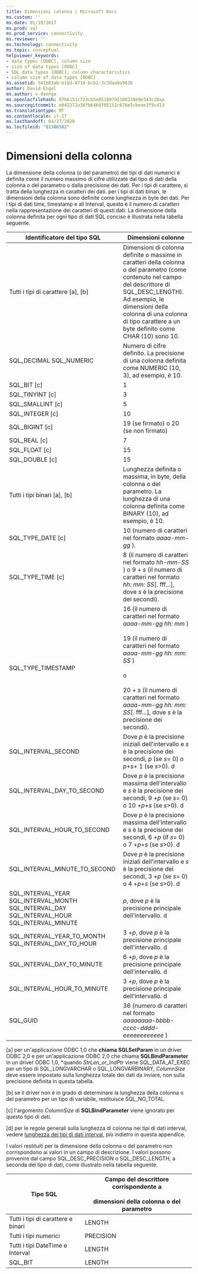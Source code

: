 ```yaml
---
title: Dimensioni colonna | Microsoft Docs
ms.custom: ''
ms.date: 01/19/2017
ms.prod: sql
ms.prod_service: connectivity
ms.reviewer: ''
ms.technology: connectivity
ms.topic: conceptual
helpviewer_keywords:
- data types [ODBC], column size
- size of data types [ODBC]
- SQL data types [ODBC], column characteristics
- column size of data types [ODBC]
ms.assetid: 541b83ab-b16d-4714-bcb2-3c3daa9a963b
author: David-Engel
ms.author: v-daenge
ms.openlocfilehash: 07b6151c723cb5e05189791100338e9e343c28aa
ms.sourcegitcommit: e042272a38fb646df05152c676e5cbeae3f9cd13
ms.translationtype: MT
ms.contentlocale: it-IT
ms.lasthandoff: 04/27/2020
ms.locfileid: "81306582"
---
```

# <a name="column-size"></a>Dimensioni della colonna
La dimensione della colonna (o del parametro) dei tipi di dati numerici è definita come il numero massimo di cifre utilizzate dal tipo di dati della colonna o del parametro o dalla precisione dei dati. Per i tipi di carattere, si tratta della lunghezza in caratteri dei dati. per i tipi di dati binari, le dimensioni della colonna sono definite come lunghezza in byte dei dati. Per i tipi di dati time, timestamp e all Interval, questo è il numero di caratteri nella rappresentazione dei caratteri di questi dati. La dimensione della colonna definita per ogni tipo di dati SQL conciso è illustrata nella tabella seguente.  
  
|Identificatore del tipo SQL|Dimensioni colonne|  
|-------------------------|-----------------|  
|Tutti i tipi di carattere [a], [b]|Dimensioni di colonna definite o massime in caratteri della colonna o del parametro (come contenuto nel campo del descrittore di SQL_DESC_LENGTH). Ad esempio, le dimensioni della colonna di una colonna di tipo carattere a un byte definito come CHAR (10) sono 10.|  
|SQL_DECIMAL SQL_NUMERIC|Numero di cifre definito. La precisione di una colonna definita come NUMERIC (10, 3), ad esempio, è 10.|  
|SQL_BIT [c]|1|  
|SQL_TINYINT [c]|3|  
|SQL_SMALLINT [c]|5|  
|SQL_INTEGER [c]|10|  
|SQL_BIGINT [c]|19 (se firmato) o 20 (se non firmato)|  
|SQL_REAL [c]|7|  
|SQL_FLOAT [c]|15|  
|SQL_DOUBLE [c]|15|  
|Tutti i tipi binari [a], [b]|Lunghezza definita o massima, in byte, della colonna o del parametro. La lunghezza di una colonna definita come BINARY (10), ad esempio, è 10.|  
|SQL_TYPE_DATE [c]|10 (numero di caratteri nel formato *aaaa-mm-gg* ).|  
|SQL_TYPE_TIME [c]|8 (il numero di caratteri nel formato *hh-mm-SS* ) o 9 + *s* (il numero di caratteri nel formato *hh: mm: SS*[. fff...], dove *s* è la precisione dei secondi).|  
|SQL_TYPE_TIMESTAMP|16 (il numero di caratteri nel formato *aaaa-mm-gg hh: mm* )<br /><br /> 19 (il numero di caratteri nel formato *aaaa-mm-gg* *hh: mm: SS* )<br /><br /> o<br /><br /> 20 + *s* (il numero di caratteri nel formato *aaaa-mm-gg hh: mm: SS*[. fff...], dove *s* è la precisione dei secondi).|  
|SQL_INTERVAL_SECOND|Dove *p* è la precisione iniziali dell'intervallo e *s* è la precisione dei secondi, *p* (se *s*= 0) o *p*+*s*+ 1 (se *s*>0). d|  
|SQL_INTERVAL_DAY_TO_SECOND|Dove *p* è la precisione massima dell'intervallo e *s* è la precisione dei secondi, 9 +*p* (se *s*= 0) o 10 +*p*+*s* (se *s*>0). d|  
|SQL_INTERVAL_HOUR_TO_SECOND|Dove *p* è la precisione massima dell'intervallo e *s* è la precisione dei secondi, 6 +*p* (if *s*= 0) o 7 +*p*+*s* (se *s*>0). d|  
|SQL_INTERVAL_MINUTE_TO_SECOND|Dove *p* è la precisione iniziali dell'intervallo e *s* è la precisione dei secondi, 3 +*p* (se *s*= 0) o 4 +*p*+*s* (se *s*>0). d|  
|SQL_INTERVAL_YEAR SQL_INTERVAL_MONTH SQL_INTERVAL_DAY SQL_INTERVAL_HOUR SQL_INTERVAL_MINUTE|*p*, dove *p* è la precisione principale dell'intervallo. d|  
|SQL_INTERVAL_YEAR_TO_MONTH SQL_INTERVAL_DAY_TO_HOUR|3 +*p*, dove *p* è la precisione principale dell'intervallo. d|  
|SQL_INTERVAL_DAY_TO_MINUTE|6 +*p*, dove *p* è la precisione principale dell'intervallo. d|  
|SQL_INTERVAL_HOUR_TO_MINUTE|3 +*p*, dove *p* è la precisione principale dell'intervallo. d|  
|SQL_GUID|36 (numero di caratteri nel formato *aaaaaaaa-bbbb-cccc-dddd-eeeeeeeeeeee* )|  
  
 [a] per un'applicazione ODBC 1,0 che **chiama SQLSetParam** in un driver ODBC 2,0 e per un'applicazione ODBC 2,0 che chiama **SQLBindParameter** in un driver ODBC 1,0, \*quando *StrLen_or_IndPtr* viene SQL_DATA_AT_EXEC per un tipo di SQL_LONGVARCHAR o SQL_LONGVARBINARY, *ColumnSize* deve essere impostato sulla lunghezza totale dei dati da inviare, non sulla precisione definita in questa tabella.  
  
 [b] se il driver non è in grado di determinare la lunghezza della colonna o del parametro per un tipo di variabile, restituisce SQL_NO_TOTAL.  
  
 [c] l'argomento *ColumnSize* di **SQLBindParameter** viene ignorato per questo tipo di dati.  
  
 [d] per le regole generali sulla lunghezza di colonna nei tipi di dati interval, vedere [lunghezza dei tipi di dati interval](../../../odbc/reference/appendixes/interval-data-type-length.md), più indietro in questa appendice.  
  
 I valori restituiti per la dimensione della colonna o del parametro non corrispondono ai valori in un campo di descrizione. I valori possono provenire dal campo SQL_DESC_PRECISION o SQL_DESC_LENGTH, a seconda del tipo di dati, come illustrato nella tabella seguente.  
  
|Tipo SQL|Campo del descrittore corrispondente a<br /><br /> dimensioni della colonna o del parametro|  
|--------------|--------------------------------------------------------------------|  
|Tutti i tipi di carattere e binari|LENGTH|  
|Tutti i tipi numerici|PRECISION|  
|Tutti i tipi DateTime e Interval|LENGTH|  
|SQL_BIT|LENGTH|
